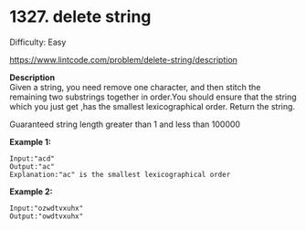 # 1327. delete string

Difficulty: Easy

https://www.lintcode.com/problem/delete-string/description

**Description**  
Given a string, you need remove one character, and then stitch the remaining two substrings together in order.You should ensure that the string which you just get ,has the smallest lexicographical order. Return the string.

Guaranteed string length greater than 1 and less than 100000

**Example 1:**
```
Input:"acd"
Output:"ac" 
Explanation:"ac" is the smallest lexicographical order
```

**Example 2:**
```
Input:"ozwdtvxuhx"
Output:"owdtvxuhx" 
```
